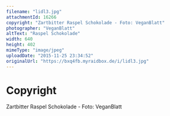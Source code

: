 ```yaml
---
filename: "lidl3.jpg"
attachmentId: 16266
copyright: "Zartbitter Raspel Schokolade - Foto: VeganBlatt"
photographer: "VeganBlatt"
altText: "Raspel Schokolade"
width: 640
height: 402
mimeType: "image/jpeg"
uploadDate: "2015-11-25 23:34:52"
originalUrl: "https://bxq4fb.myraidbox.de/i/lidl3.jpg"
---
```


# Copyright

Zartbitter Raspel Schokolade - Foto: VeganBlatt
